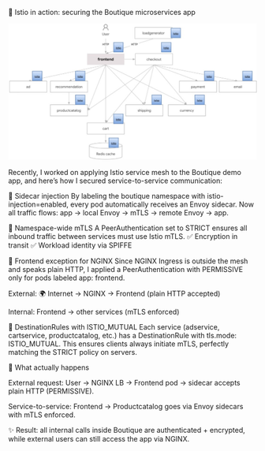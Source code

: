 🚀 Istio in action: securing the Boutique microservices app

![Boutique microservices architecture](./microservices4.jpg)

Recently, I worked on applying Istio service mesh to the Boutique demo app, and here’s how I secured service-to-service communication:

🔹 Sidecar injection
By labeling the boutique namespace with istio-injection=enabled, every pod automatically receives an Envoy sidecar.
Now all traffic flows: app → local Envoy → mTLS → remote Envoy → app.

🔹 Namespace-wide mTLS
A PeerAuthentication set to STRICT ensures all inbound traffic between services must use Istio mTLS.
✅ Encryption in transit
✅ Workload identity via SPIFFE

🔹 Frontend exception for NGINX
Since NGINX Ingress is outside the mesh and speaks plain HTTP, I applied a PeerAuthentication with PERMISSIVE only for pods labeled app: frontend.

External: 🌍 Internet → NGINX → Frontend (plain HTTP accepted)

Internal: Frontend → other services (mTLS enforced)

🔹 DestinationRules with ISTIO_MUTUAL
Each service (adservice, cartservice, productcatalog, etc.) has a DestinationRule with tls.mode: ISTIO_MUTUAL.
This ensures clients always initiate mTLS, perfectly matching the STRICT policy on servers.

🔹 What actually happens

External request: User → NGINX LB → Frontend pod → sidecar accepts plain HTTP (PERMISSIVE).

Service-to-service: Frontend → Productcatalog goes via Envoy sidecars with mTLS enforced.

✨ Result: all internal calls inside Boutique are authenticated + encrypted, while external users can still access the app via NGINX.